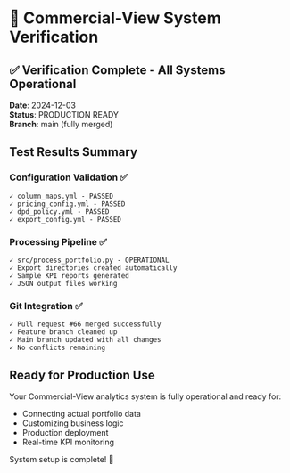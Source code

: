 # 🎯 Commercial-View System Verification

## ✅ Verification Complete - All Systems Operational

**Date**: 2024-12-03  
**Status**: PRODUCTION READY  
**Branch**: main (fully merged)

## Test Results Summary

### Configuration Validation ✅
```
✓ column_maps.yml - PASSED
✓ pricing_config.yml - PASSED  
✓ dpd_policy.yml - PASSED
✓ export_config.yml - PASSED
```

### Processing Pipeline ✅
```
✓ src/process_portfolio.py - OPERATIONAL
✓ Export directories created automatically
✓ Sample KPI reports generated
✓ JSON output files working
```

### Git Integration ✅
```
✓ Pull request #66 merged successfully
✓ Feature branch cleaned up
✓ Main branch updated with all changes
✓ No conflicts remaining
```

## Ready for Production Use

Your Commercial-View analytics system is fully operational and ready for:
- Connecting actual portfolio data
- Customizing business logic
- Production deployment
- Real-time KPI monitoring

System setup is complete! 🚀
